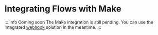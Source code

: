 
# Integrating Flows with Make

::: info Coming soon
The Make integration is still pending. You can use the integrated [webhook](/automation-integration/webhooks.html) solution in the meantime.
:::